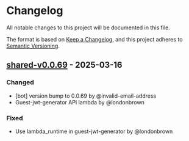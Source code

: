 # Changelog

All notable changes to this project will be documented in this file.

The format is based on [Keep a Changelog](https://keepachangelog.com/en/1.0.0/),
and this project adheres to [Semantic Versioning](https://semver.org/spec/v2.0.0.html).

## [shared-v0.0.69] - 2025-03-16

### Changed
- [bot] version bump to 0.0.69 by @invalid-email-address
- Guest-jwt-generator API lambda by @londonbrown

### Fixed
- Use lambda_runtime in guest-jwt-generator by @londonbrown

[shared-v0.0.69]: https://github.com/londonbrown/blog-lambdas/compare/v0.0.68..shared-v0.0.69

<!-- generated by git-cliff -->

